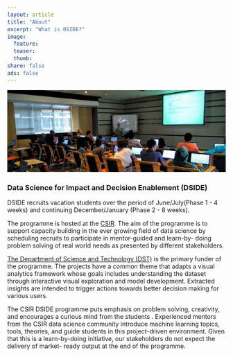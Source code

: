 ```yaml
---
layout: article
title: "About"
excerpt: "What is DSIDE?"
image:
  feature:
  teaser:
  thumb:
share: false
ads: false
---
```

![DSIDE Workshop](/images/dside2wide.jpg)

### Data Science for Impact and Decision Enablement (DSIDE)

DSIDE recruits vacation students over the period of June/July(Phase 1 - 4 weeks) and continuing December/January (Phase 2 - 8 weeks).

The programme is hosted at the [CSIR](http://www.csir.co.za). The aim of the programme is to support capacity building in the ever growing field of data science by scheduling recruits to participate in mentor-guided and learn-by- doing problem solving of real world needs as presented by different stakeholders.

[The Department of Science and Technology (DST)](http://www.dst.gov.za) is the primary funder of the programme.
The projects have a common theme that adapts a visual analytics framework whose goals  includes understanding the dataset through interactive visual exploration and model  development. Extracted insights are intended to trigger actions towards better decision  making for various users.

The CSIR DSIDE programme puts emphasis on problem solving, creativity, and encourages a curious mind from the  students . Experienced mentors from the CSIR data science community introduce machine  learning topics, tools, theories, and guide students in this project-driven environment. Given  that this is a learn-by-doing initiative, our stakeholders do not expect the delivery of market- ready output at the end of the programme.
